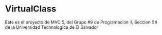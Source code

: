 # VirtualClass
Este es el proyecto de MVC 5, del Grupo #9 de Programacion II, Seccion 04 de la Universidad Tecnnologica de El Salvador
